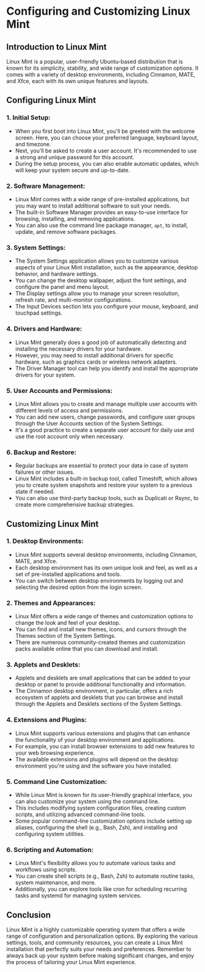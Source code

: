 # Configuring and Customizing Linux Mint

## **Introduction to Linux Mint**
Linux Mint is a popular, user-friendly Ubuntu-based distribution that is known for its simplicity, stability, and wide range of customization options. It comes with a variety of desktop environments, including Cinnamon, MATE, and Xfce, each with its own unique features and layouts.

## **Configuring Linux Mint**
### 1. **Initial Setup**:
   - When you first boot into Linux Mint, you'll be greeted with the welcome screen. Here, you can choose your preferred language, keyboard layout, and timezone.
   - Next, you'll be asked to create a user account. It's recommended to use a strong and unique password for this account.
   - During the setup process, you can also enable automatic updates, which will keep your system secure and up-to-date.

### 2. **Software Management**:
   - Linux Mint comes with a wide range of pre-installed applications, but you may want to install additional software to suit your needs.
   - The built-in Software Manager provides an easy-to-use interface for browsing, installing, and removing applications.
   - You can also use the command line package manager, `apt`, to install, update, and remove software packages.

### 3. **System Settings**:
   - The System Settings application allows you to customize various aspects of your Linux Mint installation, such as the appearance, desktop behavior, and hardware settings.
   - You can change the desktop wallpaper, adjust the font settings, and configure the panel and menu layout.
   - The Display settings allow you to manage your screen resolution, refresh rate, and multi-monitor configurations.
   - The Input Devices section lets you configure your mouse, keyboard, and touchpad settings.

### 4. **Drivers and Hardware**:
   - Linux Mint generally does a good job of automatically detecting and installing the necessary drivers for your hardware.
   - However, you may need to install additional drivers for specific hardware, such as graphics cards or wireless network adapters.
   - The Driver Manager tool can help you identify and install the appropriate drivers for your system.

### 5. **User Accounts and Permissions**:
   - Linux Mint allows you to create and manage multiple user accounts with different levels of access and permissions.
   - You can add new users, change passwords, and configure user groups through the User Accounts section of the System Settings.
   - It's a good practice to create a separate user account for daily use and use the root account only when necessary.

### 6. **Backup and Restore**:
   - Regular backups are essential to protect your data in case of system failures or other issues.
   - Linux Mint includes a built-in backup tool, called Timeshift, which allows you to create system snapshots and restore your system to a previous state if needed.
   - You can also use third-party backup tools, such as Duplicati or Rsync, to create more comprehensive backup strategies.

## **Customizing Linux Mint**
### 1. **Desktop Environments**:
   - Linux Mint supports several desktop environments, including Cinnamon, MATE, and Xfce.
   - Each desktop environment has its own unique look and feel, as well as a set of pre-installed applications and tools.
   - You can switch between desktop environments by logging out and selecting the desired option from the login screen.

### 2. **Themes and Appearances**:
   - Linux Mint offers a wide range of themes and customization options to change the look and feel of your desktop.
   - You can find and install new themes, icons, and cursors through the Themes section of the System Settings.
   - There are numerous community-created themes and customization packs available online that you can download and install.

### 3. **Applets and Desklets**:
   - Applets and desklets are small applications that can be added to your desktop or panel to provide additional functionality and information.
   - The Cinnamon desktop environment, in particular, offers a rich ecosystem of applets and desklets that you can browse and install through the Applets and Desklets sections of the System Settings.

### 4. **Extensions and Plugins**:
   - Linux Mint supports various extensions and plugins that can enhance the functionality of your desktop environment and applications.
   - For example, you can install browser extensions to add new features to your web browsing experience.
   - The available extensions and plugins will depend on the desktop environment you're using and the software you have installed.

### 5. **Command Line Customization**:
   - While Linux Mint is known for its user-friendly graphical interface, you can also customize your system using the command line.
   - This includes modifying system configuration files, creating custom scripts, and utilizing advanced command-line tools.
   - Some popular command-line customization options include setting up aliases, configuring the shell (e.g., Bash, Zsh), and installing and configuring system utilities.

### 6. **Scripting and Automation**:
   - Linux Mint's flexibility allows you to automate various tasks and workflows using scripts.
   - You can create shell scripts (e.g., Bash, Zsh) to automate routine tasks, system maintenance, and more.
   - Additionally, you can explore tools like cron for scheduling recurring tasks and systemd for managing system services.

## **Conclusion**
Linux Mint is a highly customizable operating system that offers a wide range of configuration and personalization options. By exploring the various settings, tools, and community resources, you can create a Linux Mint installation that perfectly suits your needs and preferences. Remember to always back up your system before making significant changes, and enjoy the process of tailoring your Linux Mint experience.
